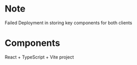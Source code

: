 # Note
Failed Deployment in storing key components for both clients 
# Components 
React + TypeScript + Vite project
